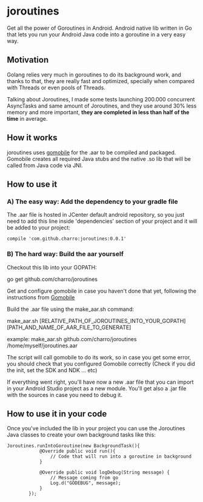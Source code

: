 # joroutines
Get all the power of Goroutines in Android. Android native lib written in Go that lets you run your Android Java code into a goroutine in a very easy way.

## Motivation
Golang relies very much in goroutines to do its background work, and thanks to that, they are really fast and optimized, specially when compared with Threads or even pools of Threads. 

Talking about Joroutines, I made some tests launching 200.000 concurrent AsyncTasks and same amount of Joroutines, and they use around 30% less memory and more important, **they are completed in less than half of the time** in average.  

## How it works

joroutines uses [gomobile](https://github.com/golang/mobile) for the .aar to be compiled and packaged. Gomobile creates all required Java stubs and the native .so lib that will be called from Java code via JNI.

## How to use it

### A) The easy way: Add the dependency to your gradle file

The .aar file is hosted in JCenter default android repository, so you just need to add this line inside 'dependencies' section of your project and it will be added to your project:
```
compile 'com.github.charro:joroutines:0.0.1'
```

### B) The hard way: Build the aar yourself

Checkout this lib into your GOPATH:

go get github.com/charro/joroutines

Get and configure gomobile in case you haven't done that yet, following the instructions from [Gomobile](https://github.com/golang/go/wiki/Mobile)

Build the .aar file using the make_aar.sh command:

make_aar.sh [RELATIVE_PATH_OF_JOROUTINES_INTO_YOUR_GOPATH] [PATH_AND_NAME_OF_AAR_FILE_TO_GENERATE]

example:  make_aar.sh github.com/charro/joroutines /home/myself/joroutines.aar

The script will call gomobile to do its work, so in case you get some error, you should check that you configured Gomobile correctly (Check if you did the init, set the SDK and NDK ... etc)

If everything went right, you'll have now a new .aar file that you can import in your Android Studio project as a new module. You'll get also a .jar file with the sources in case you need to debug it.


## How to use it in your code

Once you've included the lib in your project you can use the Joroutines Java classes to create your own background tasks like this:

```
Joroutines.runIntoGoroutine(new BackgroundTask(){
            @Override public void run(){
                // Code that will run into a goroutine in background
            }

            @Override public void logDebug(String message) {
                // Message coming from go
                Log.d("GODEBUG", message);
            }
        });
```
